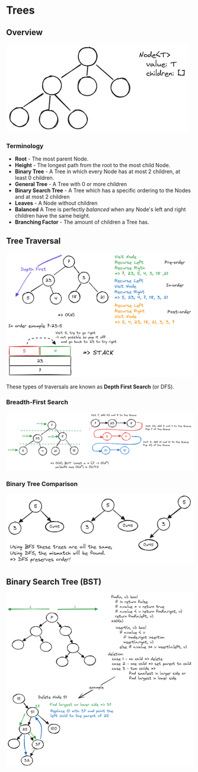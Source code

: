 # Trees

## Overview

![tree](./images/trees.excalidraw.png)

### Terminology

-   **Root** - The most parent Node.
-   **Height** - The longest path from the root to the most child Node.
-   **Binary Tree** - A Tree in which every Node has at most 2 children, at least 0 children.
-   **General Tree** - A Tree with 0 or more children
-   **Binary Search Tree** - A Tree which has a specific ordering to the Nodes and at most 2 children
-   **Leaves** - A Node without children
-   **Balanced** A Tree is perfectly _balanced_ when any Node's left and right children have the same height.
-   **Branching Factor** - The amount of children a Tree has.

## Tree Traversal

![traversal](./images/traversal.excalidraw.png)

These types of traversals are known as **Depth First Search** (or DFS).

### Breadth-First Search

![breadth-first search](./images/bf_search.excalidraw.png)

### Binary Tree Comparison

![comparison](./images/comparison.excalidraw.png)

## Binary Search Tree (BST)

![binary search tree](./images/bst.excalidraw.png)
